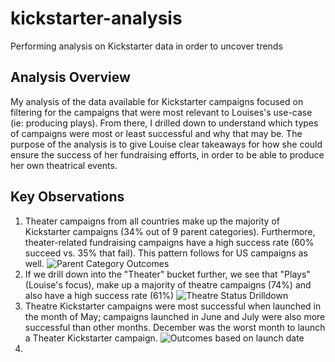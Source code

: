 # kickstarter-analysis
Performing analysis on Kickstarter data in order to uncover trends
## Analysis Overview
My analysis of the data available for Kickstarter campaigns focused on filtering for the campaigns that were most relevant to Louises's use-case (ie: producing plays). From there, I drilled down to understand which types of campaigns were most or least successful and why that may be. The purpose of the analysis is to give Louise clear takeaways for how she could ensure the success of her fundraising efforts, in order to be able to produce her own theatrical events. 
## Key Observations
1. Theater campaigns from all countries make up the majority of Kickstarter campaigns (34% out of 9 parent categories). Furthermore, theater-related fundraising campaigns have a high success rate (60% succeed vs. 35% that fail). This pattern follows for US campaigns as well.
![Parent Category Outcomes](https://user-images.githubusercontent.com/103781847/164511380-1d2d0fd4-4aae-4a22-88f3-4dea0790c4cb.png)
2. If we drill down into the "Theater" bucket further, we see that "Plays" (Louise's focus), make up a majority of theatre campaigns (74%) and also have a high success rate (61%) 
![Theatre Status Drilldown](https://user-images.githubusercontent.com/103781847/164512578-4de2fabd-a8dc-4bbc-9d5a-d634c074a5b3.png)
3. Theatre Kickstarter campaigns were most successful when launched in the month of May; campaigns launched in June and July were also more successful than other months. December was the worst month to launch a Theater Kickstarter campaign. 
![Outcomes based on launch date](https://user-images.githubusercontent.com/103781847/164513833-74a4ed2a-6318-44a2-bd9c-1788786cd85b.png)
4. 
